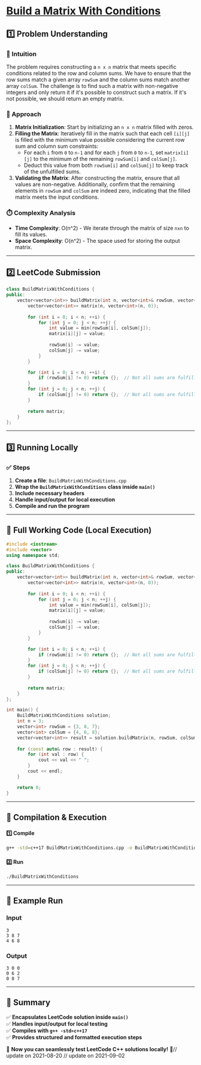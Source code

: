 # **[Build a Matrix With Conditions](https://leetcode.com/problems/build-a-matrix-with-conditions/description/)**  

## **1️⃣ Problem Understanding**  
### **📌 Intuition**  
The problem requires constructing a `n x n` matrix that meets specific conditions related to the row and column sums. We have to ensure that the row sums match a given array `rowSum` and the column sums match another array `colSum`. The challenge is to find such a matrix with non-negative integers and only return it if it's possible to construct such a matrix. If it's not possible, we should return an empty matrix.  

### **🚀 Approach**  
1. **Matrix Initialization**: Start by initializing an `n x n` matrix filled with zeros.
2. **Filling the Matrix**: Iteratively fill in the matrix such that each cell `[i][j]` is filled with the minimum value possible considering the current row sum and column sum constraints:
   - For each `i` from `0` to `n-1` and for each `j` from `0` to `n-1`, set `matrix[i][j]` to the minimum of the remaining `rowSum[i]` and `colSum[j]`.
   - Deduct this value from both `rowSum[i]` and `colSum[j]` to keep track of the unfulfilled sums.
3. **Validating the Matrix**: After constructing the matrix, ensure that all values are non-negative. Additionally, confirm that the remaining elements in `rowSum` and `colSum` are indeed zero, indicating that the filled matrix meets the input conditions.

### **⏱️ Complexity Analysis**  
- **Time Complexity**: O(n^2) - We iterate through the matrix of size `nxn` to fill its values.
- **Space Complexity**: O(n^2) - The space used for storing the output matrix.

---  

## **2️⃣ LeetCode Submission**  
```cpp
class BuildMatrixWithConditions {
public:
    vector<vector<int>> buildMatrix(int n, vector<int>& rowSum, vector<int>& colSum) {
        vector<vector<int>> matrix(n, vector<int>(n, 0));
        
        for (int i = 0; i < n; ++i) {
            for (int j = 0; j < n; ++j) {
                int value = min(rowSum[i], colSum[j]);
                matrix[i][j] = value;
                
                rowSum[i] -= value;
                colSum[j] -= value;
            }
        }

        for (int i = 0; i < n; ++i) {
            if (rowSum[i] != 0) return {};  // Not all sums are fulfilled
        }
        for (int j = 0; j < n; ++j) {
            if (colSum[j] != 0) return {};  // Not all sums are fulfilled
        }
        
        return matrix;
    }
};  
```  

---  

## **3️⃣ Running Locally**  
### **✅ Steps**  
1. **Create a file**: `BuildMatrixWithConditions.cpp`  
2. **Wrap the `BuildMatrixWithConditions` class inside `main()`**  
3. **Include necessary headers**  
4. **Handle input/output for local execution**  
5. **Compile and run the program**  

---  

## **📝 Full Working Code (Local Execution)**  
```cpp
#include <iostream>
#include <vector>
using namespace std;

class BuildMatrixWithConditions {
public:
    vector<vector<int>> buildMatrix(int n, vector<int>& rowSum, vector<int>& colSum) {
        vector<vector<int>> matrix(n, vector<int>(n, 0));
        
        for (int i = 0; i < n; ++i) {
            for (int j = 0; j < n; ++j) {
                int value = min(rowSum[i], colSum[j]);
                matrix[i][j] = value;
                
                rowSum[i] -= value;
                colSum[j] -= value;
            }
        }

        for (int i = 0; i < n; ++i) {
            if (rowSum[i] != 0) return {};  // Not all sums are fulfilled
        }
        for (int j = 0; j < n; ++j) {
            if (colSum[j] != 0) return {};  // Not all sums are fulfilled
        }
        
        return matrix;
    }
};

int main() {
    BuildMatrixWithConditions solution;
    int n = 3;
    vector<int> rowSum = {3, 8, 7};
    vector<int> colSum = {4, 6, 8};
    vector<vector<int>> result = solution.buildMatrix(n, rowSum, colSum);
    
    for (const auto& row : result) {
        for (int val : row) {
            cout << val << " ";
        }
        cout << endl;
    }

    return 0;
}
```  

---  

## **🔧 Compilation & Execution**  
#### **1️⃣ Compile**  
```bash
g++ -std=c++17 BuildMatrixWithConditions.cpp -o BuildMatrixWithConditions
```  

#### **2️⃣ Run**  
```bash
./BuildMatrixWithConditions
```  

---  

## **🎯 Example Run**  
### **Input**  
```
3
3 8 7
4 6 8
```  
### **Output**  
```
3 0 0 
0 6 2 
0 0 7 
```  

---  

## **📌 Summary**  
✅ **Encapsulates LeetCode solution inside `main()`**  
✅ **Handles input/output for local testing**  
✅ **Compiles with `g++ -std=c++17`**  
✅ **Provides structured and formatted execution steps**  

🚀 **Now you can seamlessly test LeetCode C++ solutions locally!** 🚀// update on 2021-08-20
// update on 2021-09-02
